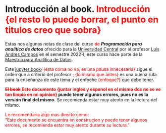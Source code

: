 # Introducción al book. <span style="color: red;">Introducción {el resto lo puede borrar, el punto en titulos creo que sobra}</span>



Estas nos algunas notas de clase del curso <font color=red>~~de~~</font> ***Programación para analítica de datos*** ofrecido
para la [Universidad Central](https://www.ucentral.edu.co/) por el profesor [Luis Andres Campos](https://co.linkedin.com/in/lacamposm) en el semestre 2022-I, este curso hace parte de la [Maestría para Analítica de Datos](https://www.ucentral.edu.co/programa-academico/maestria-analitica-datos).

Este [jupyter book](https://jupyterbook.org/en/stable/intro.html)<font color=red>~~,~~ {esta coma no va, es una pausa innecesaria}</font> sigue el orden que a criterío del
profesor <font color=red>~~,~~ {lo mismo que antes}</font> es una buena ruta para la enseñanza de este tema y el ~~enfoche~~ <font color=red>{enfoque?}</font> que debe tener.

**<font color=red>~~El book~~ Este documento {juntar ingles y espanol en el mismo doc no se ve tan limpio en mi opinion}</font> puede tener algunos errores, pues no es la versión final del mismo.** Se recomienda estar muy atento en la lectura del mismo.

<font color=red>Le recomendaria algo mas directo como:<br>
    "Este documento se encuentra en construcion y puede tener algunos errores, se recomienda estar muy atento durante su lectura."</font>